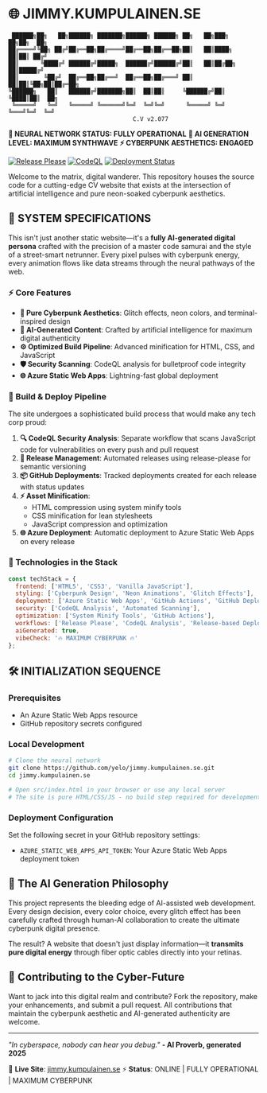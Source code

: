 # 🌐 JIMMY.KUMPULAINEN.SE

```ascii
 ██████╗██╗   ██╗██████╗ ███████╗██████╗ ██████╗ ██╗   ██╗███╗   ██╗██╗  ██╗
██╔════╝╚██╗ ██╔╝██╔══██╗██╔════╝██╔══██╗██╔══██╗██║   ██║████╗  ██║██║ ██╔╝
██║      ╚████╔╝ ██████╔╝█████╗  ██████╔╝██████╔╝██║   ██║██╔██╗ ██║█████╔╝
██║       ╚██╔╝  ██╔══██╗██╔══╝  ██╔══██╗██╔═══╝ ██║   ██║██║╚██╗██║██╔═██╗
╚██████╗   ██║   ██████╔╝███████╗██║  ██║██║     ╚██████╔╝██║ ╚████║██║  ██╗
 ╚═════╝   ╚═╝   ╚═════╝ ╚══════╝╚═╝  ╚═╝╚═╝      ╚═════╝ ╚═╝  ╚═══╝╚═╝  ╚═╝
                                   C.V v2.077
```

**🤖 NEURAL NETWORK STATUS: FULLY OPERATIONAL**
**🔮 AI GENERATION LEVEL: MAXIMUM SYNTHWAVE**
**⚡ CYBERPUNK AESTHETICS: ENGAGED**

[![Release Please](https://github.com/yelo/jimmy.kumpulainen.se/actions/workflows/release-please.yml/badge.svg)](https://github.com/yelo/jimmy.kumpulainen.se/actions/workflows/release-please.yml)
[![CodeQL](https://github.com/yelo/jimmy.kumpulainen.se/actions/workflows/codeql.yml/badge.svg)](https://github.com/yelo/jimmy.kumpulainen.se/actions/workflows/codeql.yml)
[![Deployment Status](https://img.shields.io/github/deployments/yelo/jimmy.kumpulainen.se/production?label=deployment&logo=azure)](https://github.com/yelo/jimmy.kumpulainen.se/deployments)

Welcome to the matrix, digital wanderer. This repository houses the source code for a cutting-edge CV website that exists at the intersection of artificial intelligence and pure neon-soaked cyberpunk aesthetics.

## 🚀 SYSTEM SPECIFICATIONS

This isn't just another static website—it's a **fully AI-generated digital persona** crafted with the precision of a master code samurai and the style of a street-smart netrunner. Every pixel pulses with cyberpunk energy, every animation flows like data streams through the neural pathways of the web.

### ⚡ Core Features

- **🎨 Pure Cyberpunk Aesthetics**: Glitch effects, neon colors, and terminal-inspired design
- **🤖 AI-Generated Content**: Crafted by artificial intelligence for maximum digital authenticity
- **⚙️ Optimized Build Pipeline**: Advanced minification for HTML, CSS, and JavaScript
- **🛡️ Security Scanning**: CodeQL analysis for bulletproof code integrity
- **🌐 Azure Static Web Apps**: Lightning-fast global deployment

### 🔧 Build & Deploy Pipeline

The site undergoes a sophisticated build process that would make any tech corp proud:

1. **🔍 CodeQL Security Analysis**: Separate workflow that scans JavaScript code for vulnerabilities on every push and pull request
2. **🚀 Release Management**: Automated releases using release-please for semantic versioning
3. **📦 GitHub Deployments**: Tracked deployments created for each release with status updates
4. **⚡ Asset Minification**:
   - HTML compression using system minify tools
   - CSS minification for lean stylesheets
   - JavaScript compression and optimization
5. **🌐 Azure Deployment**: Automatic deployment to Azure Static Web Apps on every release

### 🎯 Technologies in the Stack

```javascript
const techStack = {
  frontend: ['HTML5', 'CSS3', 'Vanilla JavaScript'],
  styling: ['Cyberpunk Design', 'Neon Animations', 'Glitch Effects'],
  deployment: ['Azure Static Web Apps', 'GitHub Actions', 'GitHub Deployments'],
  security: ['CodeQL Analysis', 'Automated Scanning'],
  optimization: ['System Minify Tools', 'GitHub Actions'],
  workflows: ['Release Please', 'CodeQL Analysis', 'Release-based Deployments'],
  aiGenerated: true,
  vibeCheck: '🔥 MAXIMUM CYBERPUNK 🔥'
};
```

## 🛠️ INITIALIZATION SEQUENCE

### Prerequisites

- An Azure Static Web Apps resource
- GitHub repository secrets configured

### Local Development

```bash
# Clone the neural network
git clone https://github.com/yelo/jimmy.kumpulainen.se.git
cd jimmy.kumpulainen.se

# Open src/index.html in your browser or use any local server
# The site is pure HTML/CSS/JS - no build step required for development
```

### Deployment Configuration

Set the following secret in your GitHub repository settings:

- `AZURE_STATIC_WEB_APPS_API_TOKEN`: Your Azure Static Web Apps deployment token

## 🔮 The AI Generation Philosophy

This project represents the bleeding edge of AI-assisted web development. Every design decision, every color choice, every glitch effect has been carefully crafted through human-AI collaboration to create the ultimate cyberpunk digital presence.

The result? A website that doesn't just display information—it **transmits pure digital energy** through fiber optic cables directly into your retinas.

## 🌆 Contributing to the Cyber-Future

Want to jack into this digital realm and contribute? Fork the repository, make your enhancements, and submit a pull request. All contributions that maintain the cyberpunk aesthetic and AI-generated authenticity are welcome.

---

*"In cyberspace, nobody can hear you debug."*
**- AI Proverb, generated 2025**

🔗 **Live Site**: [jimmy.kumpulainen.se](https://jimmy.kumpulainen.se)
⚡ **Status**: ONLINE | FULLY OPERATIONAL | MAXIMUM CYBERPUNK
